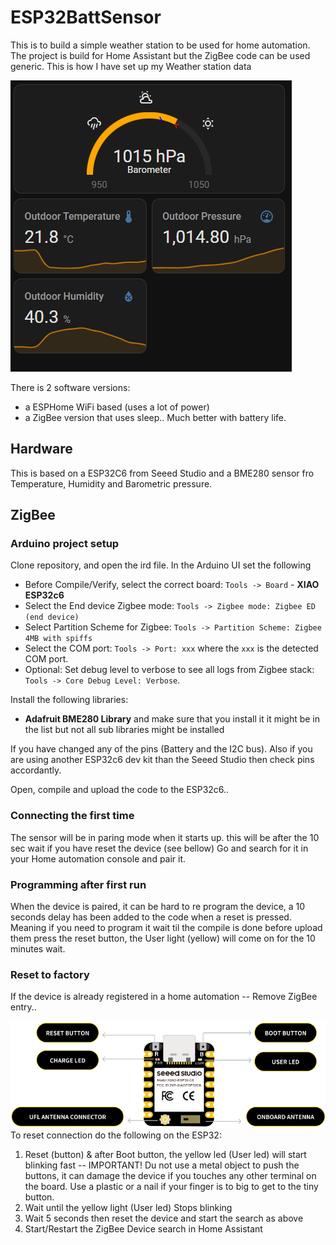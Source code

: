 # ESP32BattSensor
This is to build a simple weather station to be used for home automation. The project is build for Home Assistant but the ZigBee code can be used generic.
This is how I have set up my Weather station data

![alt text](<images/Home Assistant - weather station.png>)

There is 2 software versions:
- a ESPHome WiFi based (uses a lot of power)
- a ZigBee version that uses sleep.. Much better with battery life.


## Hardware
This is based on a ESP32C6 from Seeed Studio and a BME280 sensor fro Temperature, Humidity and Barometric pressure.

## ZigBee
### Arduino project setup
Clone repository, and open the ird file.
In the Arduino UI set the following 
* Before Compile/Verify, select the correct board: `Tools -> Board` - **XIAO ESP32c6**
* Select the End device Zigbee mode: `Tools -> Zigbee mode: Zigbee ED (end device)`
* Select Partition Scheme for Zigbee: `Tools -> Partition Scheme: Zigbee 4MB with spiffs`
* Select the COM port: `Tools -> Port: xxx` where the `xxx` is the detected COM port.
* Optional: Set debug level to verbose to see all logs from Zigbee stack: `Tools -> Core Debug Level: Verbose`.

Install the following libraries:
- **Adafruit BME280 Library** and make sure that you install it it might be in the list but not all sub libraries might be installed

If you have changed any of the pins (Battery and the I2C bus). Also if you are using another ESP32c6 dev kit than the Seeed Studio then check  pins accordantly.

Open, compile and upload the code to the ESP32c6.. 

### Connecting the first time
The sensor will be in paring mode when it starts up. this will be after the 10 sec wait if you have reset the device (see bellow) Go and search for it in your Home automation console and pair it. 

### Programming after first run
When the device is paired, it can be hard to re program the device, a 10 seconds delay has been added to the code when a reset is pressed. Meaning if you need to program it wait til the compile is done before upload them press the reset button, the User light (yellow) will come on for the 10 minutes wait.


### Reset to factory
If the device is already registered in a home automation -- Remove ZigBee entry..


![alt text](images/ESP32c6.png)
To reset connection do the following on the ESP32:
<ol>
  <li>Reset (button) & after Boot button, the yellow led (User led) will start blinking fast -- IMPORTANT! Du not use a metal object to push the buttons, it can damage the device if you touches any other terminal on the board. Use a plastic or a nail if your finger is to big to get to the tiny button.
 </li>
  <li>Wait until the yellow light (User led) Stops blinking</li>
  <li>Wait 5 seconds then reset the device and start the search as above</li>
  <li>Start/Restart the ZigBee Device search in Home Assistant</li>
</ol>
